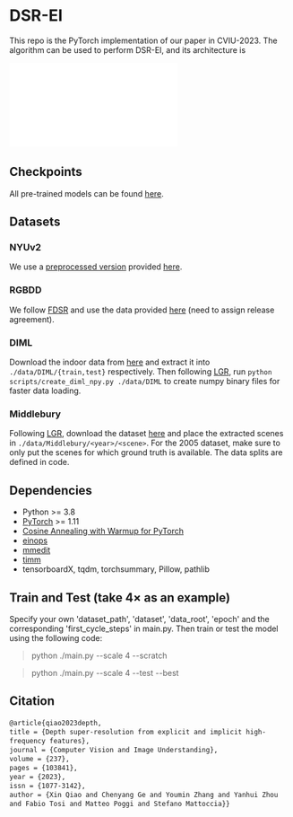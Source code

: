 # DSR-EI
This repo is the PyTorch implementation of our paper in CVIU-2023. The algorithm can be used to perform DSR-EI, and its architecture is

![figure](imgs/architecture.pdf)

## Checkpoints
All pre-trained models can be found [here](https://drive.google.com/drive/folders/1nu2xcxpHrfid1tUjplqwYw1hz-yRFfa0?usp=sharing).

## Datasets
### NYUv2
We use a [preprocessed version](https://drive.google.com/drive/folders/1_1HpmoCsshNCMQdXhSNOq8Y-deIDcbKS?usp=sharing) provided [here](https://github.com/charlesCXK/RGBD_Semantic_Segmentation_PyTorch#data-preparation).
### RGBDD
We follow [FDSR](https://openaccess.thecvf.com/content/CVPR2021/papers/He_Towards_Fast_and_Accurate_Real-World_Depth_Super-Resolution_Benchmark_Dataset_and_CVPR_2021_paper.pdf) and use the data provided [here](https://github.com/lingzhi96/RGB-D-D-Dataset) (need to assign release agreement).
### DIML
Download the indoor data from [here](https://dimlrgbd.github.io) and extract it into `./data/DIML/{train,test}` respectively. Then following [LGR](https://github.com/prs-eth/graph-super-resolution), run `python scripts/create_diml_npy.py ./data/DIML` to create numpy binary files for faster data loading.
### Middlebury
Following [LGR](https://raw.githubusercontent.com/prs-eth/graph-super-resolution/master/README.md), download the dataset [here](https://vision.middlebury.edu/stereo/data/) and place the extracted scenes in `./data/Middlebury/<year>/<scene>`. For the 2005 dataset, make sure to only put the scenes for which ground truth is available. The data splits are defined in code.

## Dependencies
- Python >= 3.8
- [PyTorch](https://pytorch.org/) >= 1.11
- [Cosine Annealing with Warmup for PyTorch](https://github.com/katsura-jp/pytorch-cosine-annealing-with-warmup/blob/master/cosine_annealing_warmup/scheduler.py)
- [einops](https://einops.rocks)
- [mmedit](https://pypi.org/project/mmedit/)
- [timm](https://timm.fast.ai)
- tensorboardX, tqdm, torchsummary, Pillow, pathlib

## Train and Test (take $4\times$ as an example)
Specify your own 'dataset_path', 'dataset', 'data_root', 'epoch' and the corresponding 'first_cycle_steps' in main.py. Then train or test the model using the following code:
> python ./main.py --scale 4 --scratch

> python ./main.py --scale 4 --test --best

## Citation

```
@article{qiao2023depth,
title = {Depth super-resolution from explicit and implicit high-frequency features},
journal = {Computer Vision and Image Understanding},
volume = {237},
pages = {103841},
year = {2023},
issn = {1077-3142},
author = {Xin Qiao and Chenyang Ge and Youmin Zhang and Yanhui Zhou and Fabio Tosi and Matteo Poggi and Stefano Mattoccia}}
```
